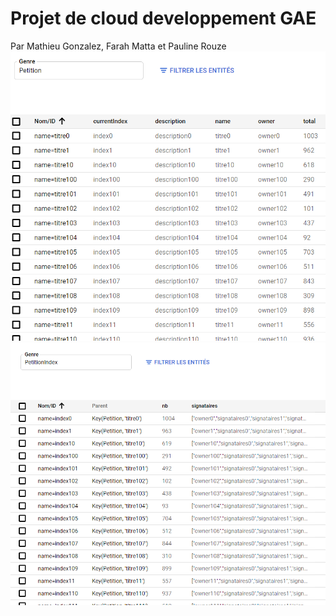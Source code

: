 # Projet de cloud developpement GAE
Par Mathieu Gonzalez, Farah Matta et Pauline Rouze
![alt](Petition.png)
![alt](PetitionIndex.png)

